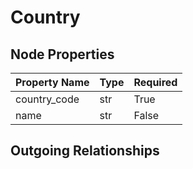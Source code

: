 
# Country

## Node Properties

| Property Name | Type | Required |
| ------------- | ---- | -------- |
| country_code | str | True |
| name | str | False |


## Outgoing Relationships


